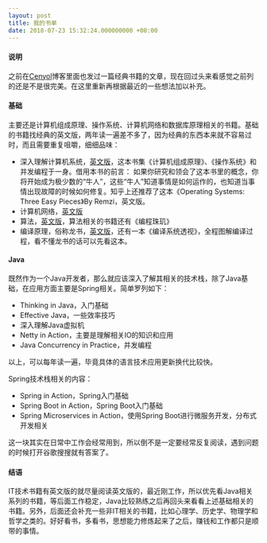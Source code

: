 ```yaml
---
layout: post
title: 我的书单
date: 2018-07-23 15:32:24.000000000 +08:00
---
```


#### 说明

之前在[Cenyol](https://cenyol.com/classic/)博客里面也发过一篇经典书籍的文章，现在回过头来看感觉之前列的还是不是很完美。在这里重新再根据最近的一些想法加以补充。

#### 基础

主要还是计算机组成原理、操作系统、计算机网络和数据库原理相关的书籍。基础的书籍找经典的英文版，两年读一遍差不多了，因为经典的东西本来就不容易过时，而且需要重复咀嚼，细细品味：
- 深入理解计算机系统，[英文版](https://item.jd.com/12155718.html)，这本书集《计算机组成原理》、《操作系统》和并发编程于一身。借用本书的前言：
如果你研究和领会了这本书里的概念，你将开始成为极少数的“牛人”，这些“牛人”知道事情是如何运作的，也知道当事情出现故障的时候如何修复。知乎上还推荐了这本《Operating Systems: Three Easy Pieces》By Remzi，英文版。
- 计算机网络，[英文版](https://item.jd.com/10854761.html)
- 算法，[英文版](https://item.jd.com/11899366.html)，算法相关的书籍还有《编程珠玑》
- 编译原理，俗称龙书，[英文版](https://item.jd.com/10490900.html)，还有一本《编译系统透视》，全程图解编译过程，看不懂龙书的话可以先看这本。

#### Java

既然作为一个Java开发者，那么就应该深入了解其相关的技术栈，除了Java基础，在应用方面主要是Spring相关。简单罗列如下：
- Thinking in Java，入门基础
- Effective Java，一些效率技巧
- 深入理解Java虚拟机
- Netty in Action，主要是理解相关IO的知识和应用
- Java Concurrency in Practice，并发编程

以上，可以每年读一遍，毕竟具体的语言技术应用更新换代比较快。

Spring技术栈相关的内容：
- Spring in Action，Spring入门基础
- Spring Boot in Action，Spring Boot入门基础
- Spring Microservices in Action，使用Spring Boot进行微服务开发，分布式开发相关

这一块其实在日常中工作会经常用到，所以倒不是一定要经常反复阅读，遇到问题的时候打开谷歌搜搜就有答案了。

#### 结语

IT技术书籍有英文版的就尽量阅读英文版的，最近刚工作，所以优先看Java相关系列的书籍，等后面工作稳定，Java比较熟练之后再回头来看看上述基础相关的书籍。另外，后面还会补充一些非IT相关的书籍，比如心理学、历史学、物理学和哲学之类的。好好看书，多看书，思想能力修炼起来了之后，赚钱和工作都只是顺带的事情。